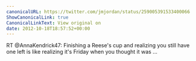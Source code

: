 ```yaml
---
canonicalURL: https://twitter.com/jmjordan/status/259005391533400066
ShowCanonicalLink: true
CanonicalLinkText: View original on
date: 2012-10-18T18:57:52+00:00
---
```

RT @AnnaKendrick47: Finishing a Reese's cup and realizing you still have one left is like realizing it's Friday when you thought it was  ...